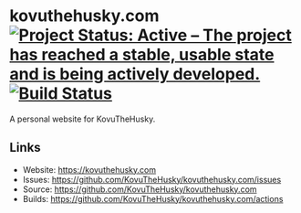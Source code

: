 # kovuthehusky.com [![Project Status: Active – The project has reached a stable, usable state and is being actively developed.](https://www.repostatus.org/badges/latest/active.svg)](https://www.repostatus.org/#active) [![Build Status](https://github.com/KovuTheHusky/kovuthehusky.com/actions/workflows/jekyll.yml/badge.svg?branch=main)](https://github.com/KovuTheHusky/kovuthehusky.com/actions/workflows/jekyll.yml)

A personal website for KovuTheHusky.

## Links

* Website: <https://kovuthehusky.com>
* Issues: <https://github.com/KovuTheHusky/kovuthehusky.com/issues>
* Source: <https://github.com/KovuTheHusky/kovuthehusky.com>
* Builds: <https://github.com/KovuTheHusky/kovuthehusky.com/actions>
